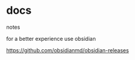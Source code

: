 # docs
notes

for a better experience use obsidian

https://github.com/obsidianmd/obsidian-releases
